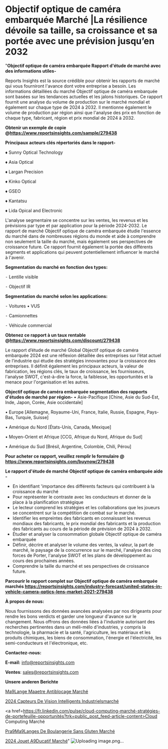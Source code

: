 # Objectif optique de caméra embarquée Marché |La résilience dévoile sa taille, sa croissance et sa portée avec une prévision jusqu’en 2032

"<strong>Objectif optique de caméra embarquée Rapport d'étude de marché avec des informations utiles-</strong>

Reports Insights est la source crédible pour obtenir les rapports de marché qui vous fourniront l'avance dont votre entreprise a besoin. Les informations détaillées du marché Objectif optique de caméra embarquée sont basées sur les tendances actuelles et les jalons historiques. Ce rapport fournit une analyse du volume de production sur le marché mondial et également sur chaque type de 2024 à 2032. Il mentionne également le volume de production par région ainsi que l'analyse des prix en fonction de chaque type, fabricant, région et prix mondial de 2024 à 2032.

<strong><b>Obtenir un exemple de copie @</b></strong><a href=https://www.reportsinsights.com/sample/279438><strong><b>https://www.reportsinsights.com/sample/279438</b></strong></a>

<b>Principaux acteurs clés répertoriés dans le rapport-</b>

<b> </b>♦ Sunny Optical Technology

♦ Asia Optical

♦ Largan Precision

♦ Kinko Optical

♦ GSEO

♦ Kantatsu

♦ Lida Opical and Electronic

L'analyse segmentaire se concentre sur les ventes, les revenus et les prévisions par type et par application pour la période 2024-2032. Le rapport de marché Objectif optique de caméra embarquée étudie l'essence du marché dans de nombreuses régions du monde et aide à comprendre non seulement la taille du marché, mais également ses perspectives de croissance future. Ce rapport fournit également la portée des différents segments et applications qui peuvent potentiellement influencer le marché à l'avenir.

<strong>Segmentation du marché en fonction des types:</strong>


⁃ Lentille visible

⁃ Objectif IR

<strong>Segmentation du marché selon les applications:</strong>


⁃ Voitures
• VUS

⁃ Camionnettes

⁃ Véhicule commercial

<strong><b>Obtenez ce rapport à un taux rentable @</b></strong><a href=https://www.reportsinsights.com/discount/279438><strong><b>https://www.reportsinsights.com/discount/279438</b></strong></a>

Le rapport d’étude de marché Global Objectif optique de caméra embarquée 2024 est une réflexion détaillée des entreprises sur l’état actuel de l’industrie qui étudie des stratégies innovantes pour la croissance des entreprises. Il définit également les principaux acteurs, la valeur de fabrication, les régions clés, le taux de croissance, les fournisseurs, l'analyse SWOT, c'est-à-dire la force, la faiblesse, les opportunités et la menace pour l'organisation et les autres.

<strong>Objectif optique de caméra embarquée segmentation des rapports d'études de marché par région-</strong>
• Asie-Pacifique [Chine, Asie du Sud-Est, Inde, Japon, Corée, Asie occidentale]

• Europe [Allemagne, Royaume-Uni, France, Italie, Russie, Espagne, Pays-Bas, Turquie, Suisse]

• Amérique du Nord [États-Unis, Canada, Mexique]

• Moyen-Orient et Afrique [CCG, Afrique du Nord, Afrique du Sud]

• Amérique du Sud [Brésil, Argentine, Colombie, Chili, Pérou]

<strong>Pour acheter ce rapport, veuillez remplir le formulaire @   <a href=https://www.reportsinsights.com/buynow/279438>https://www.reportsinsights.com/buynow/279438</a></strong>

<strong>Le rapport d'étude de marché Objectif optique de caméra embarquée aide -</strong>
<ul>
  <li>En identifiant 'importance des différents facteurs qui contribuent à la croissance du marché</li>
  <li>Pour représenter le contraste avec les conducteurs et donner de la place à la planification stratégique</li>
  <li>Le lecteur comprend les stratégies et les collaborations que les joueurs se concentrent sur la compétition de combat sur le marché.</li>
  <li>Identifier les empreintes des fabricants en connaissant les revenus mondiaux des fabricants, le prix mondial des fabricants et la production des fabricants au cours de la période de prévision de 2024 à 2032.</li>
  <li>Étudier et analyser la consommation globale Objectif optique de caméra embarquée</li>
  <li>Définir, décrire et analyser le volume des ventes, la valeur, la part de marché, le paysage de la concurrence sur le marché, l'analyse des cinq forces de Porter, l'analyse SWOT et les plans de développement au cours des prochaines années.</li>
  <li>Comprendre la taille du marché et ses perspectives de croissance future.</li>
</ul>

<strong>Parcourir le rapport complet sur Objectif optique de caméra embarquée marchés <a href=https://reportsinsights.com/industry-forecast/united-states-in-vehicle-camera-optics-lens-market-2021-279438>https://reportsinsights.com/industry-forecast/united-states-in-vehicle-camera-optics-lens-market-2021-279438</a></strong>

<strong>À propos de nous:</strong>

Nous fournissons des données avancées analysées par nos dirigeants pour rendre les bons verdicts et garder une longueur d'avance sur le changement. Nous offrons des données liées à l'industrie autorisant des recherches pertinentes dans un méli-mélo d'industries, y compris la technologie, la pharmacie et la santé, l'agriculture, les matériaux et les produits chimiques, les biens de consommation, l'énergie et l'électricité, les semi-conducteurs et l'électronique, etc.

<strong>Contactez-nous:</strong>

<strong>E-mail:</strong> <a href=mailto:info@reportsinsights.com>info@reportsinsights.com</a>

<strong>Ventes</strong>: <a href=mailto:sales@reportsinsights.com>sales@reportsinsights.com</a>

<strong>Unsere anderen Berichte</strong>

<a href=https://www.linkedin.com/pulse/m%C3%A9lange-ma%C3%AEtre-antiblocage-march%C3%A9-2024-taille-zdnie/>Ma9Lange Maaetre Antiblocage Marché</a>

<a href=https://www.linkedin.com/pulse/2024-capteurs-de-vision-intelligents-industrielsmarché-kctjc/>2024 Capteurs De Vision Intelligents Industrielsmarché</a>

<a href=https://fr.linkedin.com/pulse/cloud-computing-marché-stratégies-de-portefeuille-opportunités?trk=public_post_feed-article-content>Cloud Computing Marché</a>

<a href=https://www.linkedin.com/pulse/pr%C3%A9m%C3%A9langes-de-boulangerie-sans-gluten-march%C3%A9-eu8mf/>Pra9Ma9Langes De Boulangerie Sans Gluten Marché</a>

<a href=https://www.linkedin.com/pulse/2024-jouet-%C3%A9ducatif-march%C3%A9tendance-et-pr%C3%A9visions-rg6zc/>2024 Jouet A9Ducatif Marché</a>"
![Uploading image.png…]()
